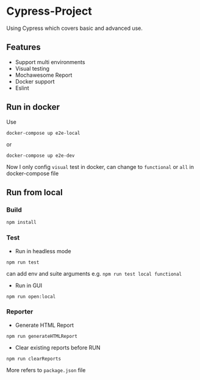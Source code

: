 # Cypress-Project

Using Cypress which covers basic and advanced use.

## Features

- Support multi environments
- Visual testing
- Mochawesome Report
- Docker support
- Eslint

## Run in docker

Use

```
docker-compose up e2e-local
```

or

```
docker-compose up e2e-dev
```

Now I only config `visual` test in docker, can change to `functional` or `all`
in docker-compose file

## Run from local

### Build

```$xslt
npm install
```

### Test

- Run in headless mode

```$xslt
npm run test
```

can add env and suite arguments
e.g. `npm run test local functional`

- Run in GUI

```$xslt
npm run open:local
```

### Reporter

- Generate HTML Report

```$xslt
npm run generateHTMLReport
```

- Clear existing reports before RUN

```$xslt
npm run clearReports
```

More refers to `package.json` file
